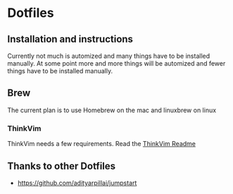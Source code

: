 # Dotfiles

## Installation and instructions

Currently not much is automized and many things have to be installed manually.
At some point more and more things will be automized and fewer things have to
be installed manually.

## Brew

The current plan is to use Homebrew on the mac and linuxbrew on linux

### ThinkVim

ThinkVim needs a few requirements. Read the [ThinkVim Readme](https://github.com/hardcoreplayers/ThinkVim)

## Thanks to other Dotfiles

- https://github.com/adityarpillai/jumpstart
